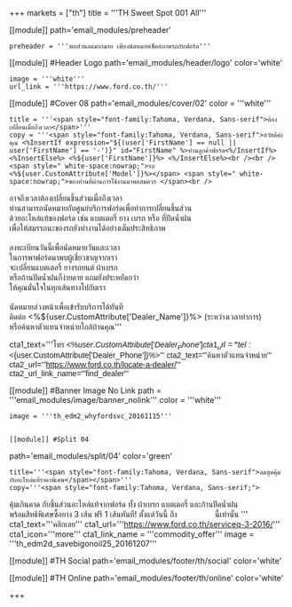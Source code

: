 +++
markets = ["th"]
title = '''TH Sweet Spot 001 All'''


[[module]]
path='email_modules/preheader'


	preheader = '''พบส่วนลดมากมาย เพียงนัดหมายเช็คสภาพรถกับฟอร์ด'''

[[module]] #Header Logo
path='email_modules/header/logo'
color='white'

	image = '''white'''
	url_link = '''https://www.ford.co.th/'''

[[module]] #Cover 08
path='email_modules/cover/02'
color = '''white'''

	title = '''<span style="font-family:Tahoma, Verdana, Sans-serif">ต้องเปลี่ยนเมื่อถึงเวลา</span>'''
	copy = '''<span style="font-family:Tahoma, Verdana, Sans-serif">สวัสดีค่ะ คุณ <%InsertIf expression="${(user['FirstName'] == null || user['FirstName'] == '-')}" id="FirstName" %>ท่านลูกค้าฟอร์ด<%/InsertIf%> <%InsertElse%> <%${user['FirstName']}%> <%/InsertElse%><br /><br /><span style=" white-space:nowrap;">รถ <%${user.CustomAttribute['Model']}%></span> <span style=" white-space:nowrap;">ของท่านที่ผ่านการใช้งานมาพอสมควร </span><br />
<span style=" white-space:nowrap;">อาจถึงเวลาต้องเปลี่ยนชิ้นส่วนเมื่อถึงเวลา </span><br />
<span style=" white-space:nowrap;">ท่านสามารถนัดหมายกับศูนย์บริการฟอร์ดเพื่อทำการเปลี่ยนชิ้นส่วน</span>
<span style=" white-space:nowrap;">ด้วยอะไหล่แท้ของฟอร์ด เช่น แบตเตอรี่ ยาง เบรก หรือ ที่ปัดน้ำฝน</span> <br />
<span style=" white-space:nowrap;">เพื่อให้สมรรถนะของรถ</span>ยัง<span style=" white-space:nowrap;">ทำงานได้อย่างเต็มประสิทธิภาพ</span> 
<br /><br /> 
<span style=" white-space:nowrap;">ลงทะเบียนวันนี้เพื่อนัดหมายวันและเวลา</span><br />
<span style=" white-space:nowrap;">ในการพาฟอร์ดมาพบผู้เชี่ยวชาญจากเรา</span> <br />
<span style=" white-space:nowrap;">จะเปลี่ยนแบตเตอรี่ ยางรถยนต์ ผ้าเบรก</span> <br />
<span style=" white-space:nowrap;">หรือก้านปัดน้ำฝนก็ง่ายดาย</span> <span style=" white-space:nowrap;">แถมยังประหยัดกว่า</span> <br />
<span style=" white-space:nowrap;">ให้คุณมั่นใจในทุกเส้นทางไปกับเรา</span>
<br /><br />
<span style="white-space:nowrap;">นัดหมายล่วงหน้าเพื่อเข้ารับบริการได้ทันที</span> <br />
<span style="white-space:nowrap;">ติดต่อ <%${user.CustomAttribute['Dealer_Name']}%></span> <span style="white-space:nowrap;">(ระหว่างเวลาทำการ)</span><br />
<span style="white-space:nowrap;">หรือค้นหาตัวแทนจำหน่ายใกล้บ้านคุณ</span></span>'''

cta1_text='''<span style="font-family:Tahoma, Verdana, Sans-serif">โทร <%${user.CustomAttribute['Dealer_Phone']}%></span>'''
cta1_url='''tel:<%${user.CustomAttribute['Dealer_Phone']}%>'''
cta2_text='''<span style="font-family:Tahoma, Verdana, Sans-serif">ค้นหาตัวแทนจำหน่าย</span>'''
cta2_url='''https://www.ford.co.th/locate-a-dealer/'''
cta2_url_link_name='''find_dealer'''

[[module]] #Banner Image No Link
path = '''email_modules/image/banner_nolink'''
color = '''white'''

	image = '''th_edm2_whyfordsvc_20161115'''


	[[module]] #Split 04
path='email_modules/split/04'
color='green'

	title='''<span style="font-family:Tahoma, Verdana, Sans-serif">ลดสุดคุ้ม กับอะไหล่แท้ราคาพิเศษ</span></span>'''
	copy='''<span style="font-family:Tahoma, Verdana, Sans-serif;">
<span style="white-space:nowrap;">คุ้มเกินคาด</span>
<span style="white-space:nowrap;">กับชิ้นส่วนอะไหล่แท้จากฟอร์ด</span>
<span style="white-space:nowrap;">ทั้ง ผ้าเบรก แบตเตอรี่</span>
<span style="white-space:nowrap;">และก้านปัดน้ำฝน</span>
<span style="white-space:nowrap;"> พร้อมสิทธิพิเศษซื้อยาง 3 เส้น</span>
<span style="white-space:nowrap;"> ฟรี 1 เส้นทันที!</span>
<span style="white-space:nowrap;"> ตั้งแต่วันนี้</span>
<span style="white-space:nowrap;"> ถึง <span style="color:#FFF">31 ธันวาคม</span> นี้เท่านั้น</span>
</span>'''
	cta1_text='''<span style="font-family:Tahoma, Verdana, Sans-serif">คลิกเลย</span>'''
cta1_url='''https://www.ford.co.th/serviceq-3-2016/'''
cta1_icon='''more'''
cta1_link_name = '''commodity_offer'''
image = '''th_edm2d_savebigonoil25_20161207'''


[[module]] #TH Social
path='email_modules/footer/th/social'
color='white'


[[module]] #TH Online
path='email_modules/footer/th/online'
color='white'

+++
